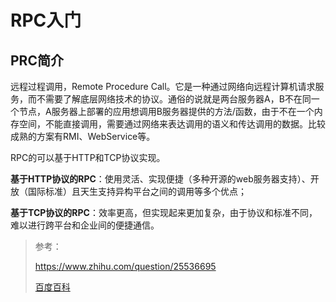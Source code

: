 # RPC入门

## PRC简介

远程过程调用，Remote Procedure Call。它是一种通过网络向远程计算机请求服务，而不需要了解底层网络技术的协议。通俗的说就是两台服务器A，B不在同一个节点，A服务器上部署的应用想调用B服务器提供的方法/函数，由于不在一个内存空间，不能直接调用，需要通过网络来表达调用的语义和传达调用的数据。比较成熟的方案有RMI、WebService等。

RPC的可以基于HTTP和TCP协议实现。

**基于HTTP协议的RPC**：使用灵活、实现便捷（多种开源的web服务器支持）、开放（国际标准）且天生支持异构平台之间的调用等多个优点；

**基于TCP协议的RPC**：效率更高，但实现起来更加复杂，由于协议和标准不同，难以进行跨平台和企业间的便捷通信。



> 参考：
>
> https://www.zhihu.com/question/25536695
>
> [百度百科](https://baike.baidu.com/item/%E8%BF%9C%E7%A8%8B%E8%BF%87%E7%A8%8B%E8%B0%83%E7%94%A8%E5%8D%8F%E8%AE%AE/6893245?fromtitle=RPC&fromid=609861&fr=aladdin)